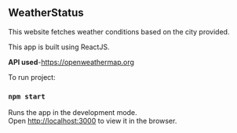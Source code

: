 ## WeatherStatus
This website fetches weather conditions based on the city provided.

This app is built using ReactJS.

**API used**-https://openweathermap.org

To run project:
### `npm start`

Runs the app in the development mode.\
Open [http://localhost:3000](http://localhost:3000) to view it in the browser.


